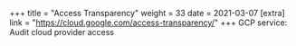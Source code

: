 +++
title = "Access Transparency"
weight = 33
date = 2021-03-07
[extra]
link = "https://cloud.google.com/access-transparency/"
+++
GCP service: Audit cloud provider access


